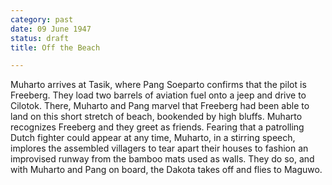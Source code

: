 ```yaml
---
category: past
date: 09 June 1947
status: draft
title: Off the Beach

---
```



Muharto arrives at Tasik, where Pang Soeparto confirms that the pilot is Freeberg. They load two barrels of aviation fuel onto a jeep and drive to Cilotok. There, Muharto and Pang
marvel that Freeberg had been able to land on this short stretch of
beach, bookended by high bluffs. Muharto recognizes Freeberg and they
greet as friends. Fearing that a patrolling Dutch fighter could appear
at any time, Muharto, in a stirring speech, implores the assembled
villagers to tear apart their houses to fashion an improvised runway
from the bamboo mats used as walls. They do so, and with Muharto and
Pang on board, the Dakota takes off and flies to Maguwo.
